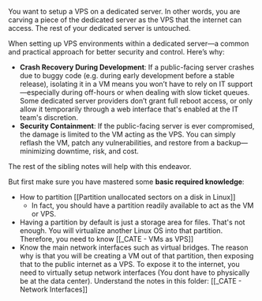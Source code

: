 You want to setup a VPS on a dedicated server. In other words, you are carving a piece of the dedicated server as the VPS that the internet can access. The rest of your dedicated server is untouched.

When setting up VPS environments within a dedicated server—a common and practical approach for better security and control. Here’s why:
- **Crash Recovery During Development**: If a public-facing server crashes due to buggy code (e.g. during early development before a stable release), isolating it in a VM means you won’t have to rely on IT support—especially during off-hours or when dealing with slow ticket queues. Some dedicated server providers don’t grant full reboot access, or only allow it temporarily through a web interface that's enabled at the IT team's discretion.
- **Security Containment**: If the public-facing server is ever compromised, the damage is limited to the VM acting as the VPS. You can simply reflash the VM, patch any vulnerabilities, and restore from a backup—minimizing downtime, risk, and cost.

The rest of the sibling notes will help with this endeavor.

But first make sure you have mastered some **basic required knowledge**:
- How to partition [[Partition unallocated sectors on a disk in Linux]]
	- In fact, you should have a partition readily available to act as the VM or VPS.
- Having a partition by default is just a storage area for files. That's not enough. You will virtualize another Linux OS into that partition. Therefore, you need to know [[_CATE - VMs as VPS]]
- Know the main network interfaces such as virtual bridges. The reason why is that you will be creating a VM out of that partition, then exposing that to the public internet as a VPS. To expose it to the internet, you need to virtually setup network interfaces (You dont have to physically be at the data center). Understand the notes in this folder: [[_CATE - Network Interfaces]]